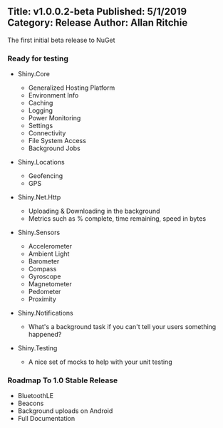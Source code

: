 Title: v1.0.0.2-beta
Published: 5/1/2019
Category: Release
Author: Allan Ritchie
---
The first initial beta release to NuGet


### Ready for testing
* Shiny.Core
    * Generalized Hosting Platform
    * Environment Info
    * Caching
    * Logging
    * Power Monitoring
    * Settings
    * Connectivity
    * File System Access
    * Background Jobs

* Shiny.Locations
    * Geofencing
    * GPS

* Shiny.Net.Http
    * Uploading & Downloading in the background
    * Metrics such as % complete, time remaining, speed in bytes

* Shiny.Sensors
    * Accelerometer
    * Ambient Light
    * Barometer
    * Compass
    * Gyroscope
    * Magnetometer
    * Pedometer
    * Proximity

* Shiny.Notifications
    * What's a background task if you can't tell your users something happened?

* Shiny.Testing
    * A nice set of mocks to help with your unit testing


### Roadmap To 1.0 Stable Release
* BluetoothLE
* Beacons
* Background uploads on Android
* Full Documentation